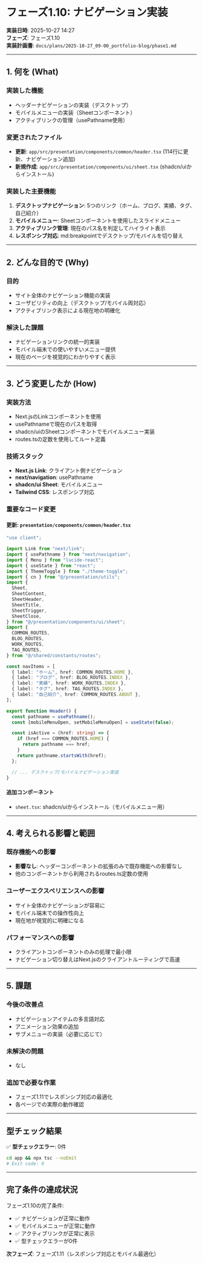 # フェーズ1.10: ナビゲーション実装

**実装日時**: 2025-10-27 14:27  
**フェーズ**: フェーズ1.10  
**実装計画書**: `docs/plans/2025-10-27_09-00_portfolio-blog/phase1.md`

---

## 1. 何を (What)

### 実装した機能
- ヘッダーナビゲーションの実装（デスクトップ）
- モバイルメニューの実装（Sheetコンポーネント）
- アクティブリンクの管理（usePathname使用）

### 変更されたファイル
- **更新**: `app/src/presentation/components/common/header.tsx` (114行に更新、ナビゲーション追加)
- **新規作成**: `app/src/presentation/components/ui/sheet.tsx` (shadcn/uiからインストール)

### 実装した主要機能
1. **デスクトップナビゲーション**: 5つのリンク（ホーム、ブログ、実績、タグ、自己紹介）
2. **モバイルメニュー**: Sheetコンポーネントを使用したスライドメニュー
3. **アクティブリンク管理**: 現在のパス名を判定してハイライト表示
4. **レスポンシブ対応**: md:breakpointでデスクトップ/モバイルを切り替え

---

## 2. どんな目的で (Why)

### 目的
- サイト全体のナビゲーション機能の実装
- ユーザビリティの向上（デスクトップ/モバイル両対応）
- アクティブリンク表示による現在地の明確化

### 解決した課題
- ナビゲーションリンクの統一的実装
- モバイル端末での使いやすいメニュー提供
- 現在のページを視覚的にわかりやすく表示

---

## 3. どう変更したか (How)

### 実装方法
- Next.jsのLinkコンポーネントを使用
- usePathnameで現在のパスを取得
- shadcn/uiのSheetコンポーネントでモバイルメニュー実装
- routes.tsの定数を使用してルート定義

### 技術スタック
- **Next.js Link**: クライアント側ナビゲーション
- **next/navigation**: usePathname
- **shadcn/ui Sheet**: モバイルメニュー
- **Tailwind CSS**: レスポンシブ対応

### 重要なコード変更

#### 更新: `presentation/components/common/header.tsx`
```typescript
"use client";

import Link from "next/link";
import { usePathname } from "next/navigation";
import { Menu } from "lucide-react";
import { useState } from "react";
import { ThemeToggle } from "./theme-toggle";
import { cn } from "@/presentation/utils";
import {
  Sheet,
  SheetContent,
  SheetHeader,
  SheetTitle,
  SheetTrigger,
  SheetClose,
} from "@/presentation/components/ui/sheet";
import {
  COMMON_ROUTES,
  BLOG_ROUTES,
  WORK_ROUTES,
  TAG_ROUTES,
} from "@/shared/constants/routes";

const navItems = [
  { label: "ホーム", href: COMMON_ROUTES.HOME },
  { label: "ブログ", href: BLOG_ROUTES.INDEX },
  { label: "実績", href: WORK_ROUTES.INDEX },
  { label: "タグ", href: TAG_ROUTES.INDEX },
  { label: "自己紹介", href: COMMON_ROUTES.ABOUT },
];

export function Header() {
  const pathname = usePathname();
  const [mobileMenuOpen, setMobileMenuOpen] = useState(false);

  const isActive = (href: string) => {
    if (href === COMMON_ROUTES.HOME) {
      return pathname === href;
    }
    return pathname.startsWith(href);
  };

  // ... デスクトップ/モバイルナビゲーション実装
}
```

#### 追加コンポーネント
- `sheet.tsx`: shadcn/uiからインストール（モバイルメニュー用）

---

## 4. 考えられる影響と範囲

### 既存機能への影響
- **影響なし**: ヘッダーコンポーネントの拡張のみで既存機能への影響なし
- 他のコンポーネントから利用されるroutes.ts定数の使用

### ユーザーエクスペリエンスへの影響
- サイト全体のナビゲーションが容易に
- モバイル端末での操作性向上
- 現在地が視覚的に明確になる

### パフォーマンスへの影響
- クライアントコンポーネントのみの処理で最小限
- ナビゲーション切り替えはNext.jsのクライアントルーティングで高速

---

## 5. 課題

### 今後の改善点
- ナビゲーションアイテムの多言語対応
- アニメーション効果の追加
- サブメニューの実装（必要に応じて）

### 未解決の問題
- なし

### 追加で必要な作業
- フェーズ1.11でレスポンシブ対応の最適化
- 各ページでの実際の動作確認

---

## 型チェック結果

✅ **型チェックエラー**: 0件

```bash
cd app && npx tsc --noEmit
# Exit code: 0
```

---

## 完了条件の達成状況

フェーズ1.10の完了条件:
- ✅ ナビゲーションが正常に動作
- ✅ モバイルメニューが正常に動作
- ✅ アクティブリンクが正常に表示
- ✅ 型チェックエラーが0件

**次フェーズ**: フェーズ1.11（レスポンシブ対応とモバイル最適化）

